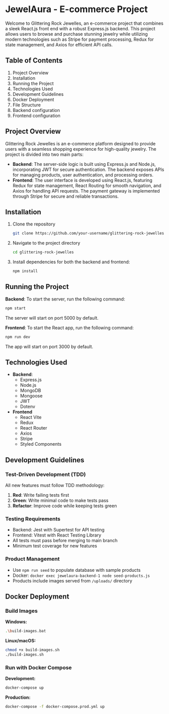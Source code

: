 # JewelAura - E-commerce Project

Welcome to Glittering Rock Jewelles, an e-commerce project that combines a sleek React.js front end with a robust Express.js backend. This project allows users to browse and purchase stunning jewelry while utilizing modern technologies such as Stripe for payment processing, Redux for state management, and Axios for efficient API calls.

## Table of Contents

1. Project Overview
2. Installation
3. Running the Project
4. Technologies Used
5. Development Guidelines
6. Docker Deployment
7. File Structure
8. Backend configuration
9. Frontend configuration


## Project Overview

Glittering Rock Jewelles is an e-commerce platform designed to provide users with a seamless shopping experience for high-quality jewelry. The project is divided into two main parts:

* **Backend**: The server-side logic is built using Express.js and Node.js, incorporating JWT for secure authentication. The backend exposes APIs for managing products, user authentication, and processing orders.
* **Frontend**: The user interface is developed using React.js, featuring Redux for state management, React Routing for smooth navigation, and Axios for handling API requests. The payment gateway is implemented through Stripe for secure and reliable transactions.

## Installation

1. Clone the repository
   ```bash
   git clone https://github.com/your-username/glittering-rock-jewelles.git
    ```

2. Navigate to the project directory
    ```bash
    cd glittering-rock-jewelles
    ```
3. Install dependencies for both the backend and frontend:
    ```bash
    npm install
    ```

## Running the Project
**Backend**: To start the server, run the following command:
```bash
npm start
```
The server will start on port 5000 by default.

**Frontend**: To start the React app, run the following command:
```bash
npm run dev
```
The app will start on port 3000 by default.


## Technologies Used

* **Backend**: 
  * Express.js 
  * Node.js 
  * MongoDB 
  * Mongoose 
  * JWT
  * Dotenv
* **Frontend**
  * React Vite
  * Redux
  * React Router
  * Axios
  * Stripe
  * Styled Components

## Development Guidelines

### Test-Driven Development (TDD)
All new features must follow TDD methodology:
1. **Red**: Write failing tests first
2. **Green**: Write minimal code to make tests pass
3. **Refactor**: Improve code while keeping tests green

### Testing Requirements
- Backend: Jest with Supertest for API testing
- Frontend: Vitest with React Testing Library
- All tests must pass before merging to main branch
- Minimum test coverage for new features

### Product Management
- Use `npm run seed` to populate database with sample products
- Docker: `docker exec jewelaura-backend-1 node seed-products.js`
- Products include images served from `/uploads/` directory

## Docker Deployment

### Build Images
**Windows:**
```bash
.\build-images.bat
```

**Linux/macOS:**
```bash
chmod +x build-images.sh
./build-images.sh
```

### Run with Docker Compose
**Development:**
```bash
docker-compose up
```

**Production:**
```bash
docker-compose -f docker-compose.prod.yml up
```